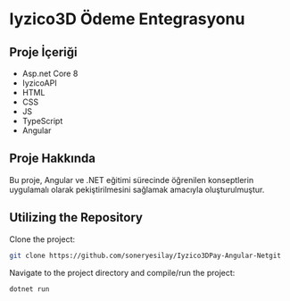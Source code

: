 # Iyzico3D Ödeme Entegrasyonu

## Proje İçeriği
- Asp.net Core 8
- IyzicoAPI
- HTML
- CSS
- JS
- TypeScript
- Angular

## Proje Hakkında

Bu proje, Angular ve .NET eğitimi sürecinde öğrenilen konseptlerin uygulamalı olarak pekiştirilmesini sağlamak amacıyla oluşturulmuştur.

## Utilizing the Repository

Clone the project: 


```bash
git clone https://github.com/soneryesilay/Iyzico3DPay-Angular-Netgit
```

Navigate to the project directory and compile/run the project:
```bash
dotnet run
```
